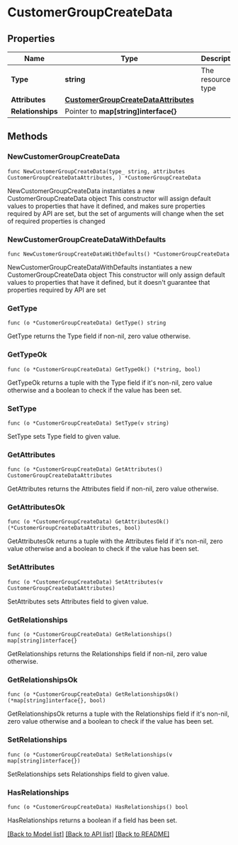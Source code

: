 # CustomerGroupCreateData

## Properties

Name | Type | Description | Notes
------------ | ------------- | ------------- | -------------
**Type** | **string** | The resource&#39;s type | 
**Attributes** | [**CustomerGroupCreateDataAttributes**](CustomerGroupCreateDataAttributes.md) |  | 
**Relationships** | Pointer to **map[string]interface{}** |  | [optional] 

## Methods

### NewCustomerGroupCreateData

`func NewCustomerGroupCreateData(type_ string, attributes CustomerGroupCreateDataAttributes, ) *CustomerGroupCreateData`

NewCustomerGroupCreateData instantiates a new CustomerGroupCreateData object
This constructor will assign default values to properties that have it defined,
and makes sure properties required by API are set, but the set of arguments
will change when the set of required properties is changed

### NewCustomerGroupCreateDataWithDefaults

`func NewCustomerGroupCreateDataWithDefaults() *CustomerGroupCreateData`

NewCustomerGroupCreateDataWithDefaults instantiates a new CustomerGroupCreateData object
This constructor will only assign default values to properties that have it defined,
but it doesn't guarantee that properties required by API are set

### GetType

`func (o *CustomerGroupCreateData) GetType() string`

GetType returns the Type field if non-nil, zero value otherwise.

### GetTypeOk

`func (o *CustomerGroupCreateData) GetTypeOk() (*string, bool)`

GetTypeOk returns a tuple with the Type field if it's non-nil, zero value otherwise
and a boolean to check if the value has been set.

### SetType

`func (o *CustomerGroupCreateData) SetType(v string)`

SetType sets Type field to given value.


### GetAttributes

`func (o *CustomerGroupCreateData) GetAttributes() CustomerGroupCreateDataAttributes`

GetAttributes returns the Attributes field if non-nil, zero value otherwise.

### GetAttributesOk

`func (o *CustomerGroupCreateData) GetAttributesOk() (*CustomerGroupCreateDataAttributes, bool)`

GetAttributesOk returns a tuple with the Attributes field if it's non-nil, zero value otherwise
and a boolean to check if the value has been set.

### SetAttributes

`func (o *CustomerGroupCreateData) SetAttributes(v CustomerGroupCreateDataAttributes)`

SetAttributes sets Attributes field to given value.


### GetRelationships

`func (o *CustomerGroupCreateData) GetRelationships() map[string]interface{}`

GetRelationships returns the Relationships field if non-nil, zero value otherwise.

### GetRelationshipsOk

`func (o *CustomerGroupCreateData) GetRelationshipsOk() (*map[string]interface{}, bool)`

GetRelationshipsOk returns a tuple with the Relationships field if it's non-nil, zero value otherwise
and a boolean to check if the value has been set.

### SetRelationships

`func (o *CustomerGroupCreateData) SetRelationships(v map[string]interface{})`

SetRelationships sets Relationships field to given value.

### HasRelationships

`func (o *CustomerGroupCreateData) HasRelationships() bool`

HasRelationships returns a boolean if a field has been set.


[[Back to Model list]](../README.md#documentation-for-models) [[Back to API list]](../README.md#documentation-for-api-endpoints) [[Back to README]](../README.md)


